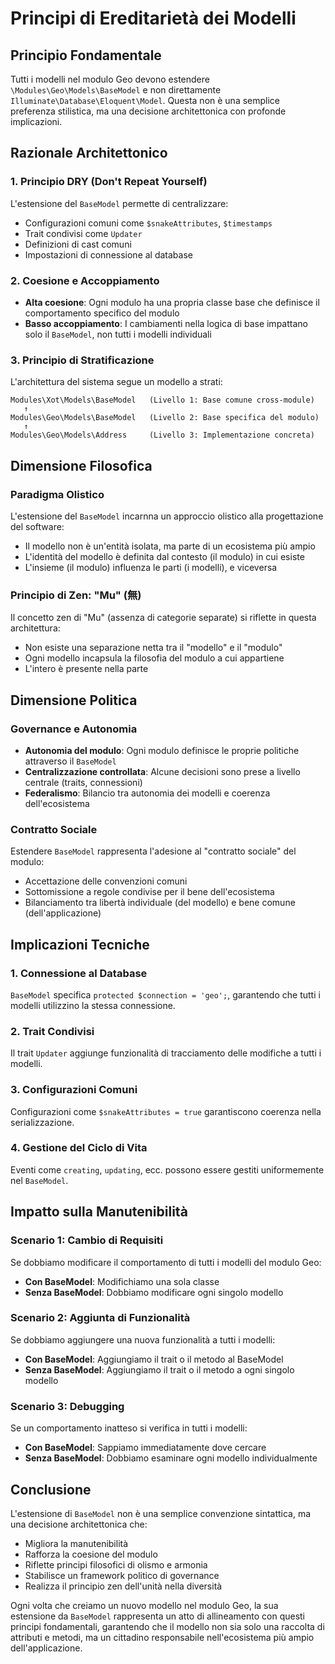 # Principi di Ereditarietà dei Modelli

## Principio Fondamentale
Tutti i modelli nel modulo Geo devono estendere `\Modules\Geo\Models\BaseModel` e non direttamente `Illuminate\Database\Eloquent\Model`. Questa non è una semplice preferenza stilistica, ma una decisione architettonica con profonde implicazioni.

## Razionale Architettonico

### 1. Principio DRY (Don't Repeat Yourself)
L'estensione del `BaseModel` permette di centralizzare:
- Configurazioni comuni come `$snakeAttributes`, `$timestamps`
- Trait condivisi come `Updater`
- Definizioni di cast comuni
- Impostazioni di connessione al database

### 2. Coesione e Accoppiamento
- **Alta coesione**: Ogni modulo ha una propria classe base che definisce il comportamento specifico del modulo
- **Basso accoppiamento**: I cambiamenti nella logica di base impattano solo il `BaseModel`, non tutti i modelli individuali

### 3. Principio di Stratificazione
L'architettura del sistema segue un modello a strati:
```
Modules\Xot\Models\BaseModel   (Livello 1: Base comune cross-module)
   ↑
Modules\Geo\Models\BaseModel   (Livello 2: Base specifica del modulo)
   ↑
Modules\Geo\Models\Address     (Livello 3: Implementazione concreta)
```

## Dimensione Filosofica

### Paradigma Olistico
L'estensione del `BaseModel` incarnna un approccio olistico alla progettazione del software:
- Il modello non è un'entità isolata, ma parte di un ecosistema più ampio
- L'identità del modello è definita dal contesto (il modulo) in cui esiste
- L'insieme (il modulo) influenza le parti (i modelli), e viceversa

### Principio di Zen: "Mu" (無)
Il concetto zen di "Mu" (assenza di categorie separate) si riflette in questa architettura:
- Non esiste una separazione netta tra il "modello" e il "modulo"
- Ogni modello incapsula la filosofia del modulo a cui appartiene
- L'intero è presente nella parte

## Dimensione Politica

### Governance e Autonomia
- **Autonomia del modulo**: Ogni modulo definisce le proprie politiche attraverso il `BaseModel`
- **Centralizzazione controllata**: Alcune decisioni sono prese a livello centrale (traits, connessioni)
- **Federalismo**: Bilancio tra autonomia dei modelli e coerenza dell'ecosistema

### Contratto Sociale
Estendere `BaseModel` rappresenta l'adesione al "contratto sociale" del modulo:
- Accettazione delle convenzioni comuni
- Sottomissione a regole condivise per il bene dell'ecosistema
- Bilanciamento tra libertà individuale (del modello) e bene comune (dell'applicazione)

## Implicazioni Tecniche

### 1. Connessione al Database
`BaseModel` specifica `protected $connection = 'geo';`, garantendo che tutti i modelli utilizzino la stessa connessione.

### 2. Trait Condivisi
Il trait `Updater` aggiunge funzionalità di tracciamento delle modifiche a tutti i modelli.

### 3. Configurazioni Comuni
Configurazioni come `$snakeAttributes = true` garantiscono coerenza nella serializzazione.

### 4. Gestione del Ciclo di Vita
Eventi come `creating`, `updating`, ecc. possono essere gestiti uniformemente nel `BaseModel`.

## Impatto sulla Manutenibilità

### Scenario 1: Cambio di Requisiti
Se dobbiamo modificare il comportamento di tutti i modelli del modulo Geo:
- **Con BaseModel**: Modifichiamo una sola classe
- **Senza BaseModel**: Dobbiamo modificare ogni singolo modello

### Scenario 2: Aggiunta di Funzionalità
Se dobbiamo aggiungere una nuova funzionalità a tutti i modelli:
- **Con BaseModel**: Aggiungiamo il trait o il metodo al BaseModel
- **Senza BaseModel**: Aggiungiamo il trait o il metodo a ogni singolo modello

### Scenario 3: Debugging
Se un comportamento inatteso si verifica in tutti i modelli:
- **Con BaseModel**: Sappiamo immediatamente dove cercare
- **Senza BaseModel**: Dobbiamo esaminare ogni modello individualmente

## Conclusione

L'estensione di `BaseModel` non è una semplice convenzione sintattica, ma una decisione architettonica che:
- Migliora la manutenibilità
- Rafforza la coesione del modulo
- Riflette principi filosofici di olismo e armonia
- Stabilisce un framework politico di governance
- Realizza il principio zen dell'unità nella diversità

Ogni volta che creiamo un nuovo modello nel modulo Geo, la sua estensione da `BaseModel` rappresenta un atto di allineamento con questi principi fondamentali, garantendo che il modello non sia solo una raccolta di attributi e metodi, ma un cittadino responsabile nell'ecosistema più ampio dell'applicazione.